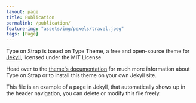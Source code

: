```yaml
---
layout: page
title: Publication
permalink: /publication/
feature-img: "assets/img/pexels/travel.jpeg"
tags: [Page]
---
```


Type on Strap is based on Type Theme, a free and open-source theme for [Jekyll](http://jekyllrb.com/), licensed under the MIT License.

Head over to the [theme's documentation](https://github.io/sylhare/Type-on-Strap) for much more information about Type on Strap or to install this theme on your own Jekyll site.

This file is an example of a page in Jekyll, that automatically shows up in the header navigation, you can delete or modify this file freely.
 
